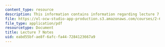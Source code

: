 ```yaml
---
content_type: resource
description: This information contains information regarding lecture 7 notes.
file: https://ol-ocw-studio-app-production.s3.amazonaws.com/courses/2-682-acoustical-oceanography-spring-2012/eabd55bfae8f6afcfa447284123667a9_MIT2_682S12_lec07.pdf
file_type: application/pdf
resourcetype: Document
title: Lecture 7 Notes
uid: eabd55bf-ae8f-6afc-fa44-7284123667a9
---
```

